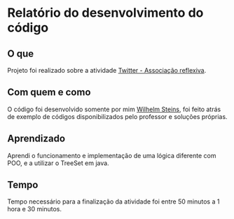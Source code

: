 # Relatório do desenvolvimento do código

## O que
Projeto foi realizado sobre a atividade [Twitter - Associação reflexiva](https://github.com/qxcodepoo/arcade/blob/master/base/025/Readme.md).
<br />

## Com quem e como
O código foi desenvolvido somente por mim [Wilhelm Steins](https://github.com/wilhelmSt), foi feito atrás de exemplo de códigos disponibilizados pelo professor e soluções próprias.
<br />

## Aprendizado
Aprendi o funcionamento e implementação de uma lógica diferente com POO, e a utilizar o TreeSet em java.
<br />

## Tempo
Tempo necessário para a finalização da atividade foi entre 50 minutos a 1 hora e 30 minutos.